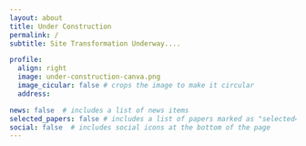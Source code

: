 ```yaml
---
layout: about
title: Under Construction
permalink: /
subtitle: Site Transformation Underway....

profile:
  align: right
  image: under-construction-canva.png
  image_cicular: false # crops the image to make it circular
  address: 

news: false  # includes a list of news items
selected_papers: false # includes a list of papers marked as "selected={true}"
social: false  # includes social icons at the bottom of the page
---
```



